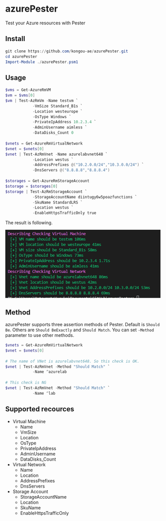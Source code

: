 # azurePester

Test your Azure resources with Pester

## Install

```powershell
git clone https://github.com/kongou-ae/azurePester.git
cd azurePester
Import-Module ./azurePester.psm1
```

## Usage

```powershell
$vms = Get-AzureRmVM
$vm = $vms[0]
$vm | Test-AzRmVm -Name testvm `
            -VmSize Standard_B1s `
            -Location westeurope `
            -OsType Windows `
            -PrivateIpAddress 10.2.3.4 `
            -AdminUsername aimless `
            -DataDisks_Count 0

$vnets = Get-AzureRmVirtualNetwork
$vnet = $vnets[0]
$vnet | Test-AzRmVnet -Name azurelabvnet648 `
            -Location westus `
            -AddressPrefixes @("10.2.0.0/24","10.3.0.0/24") `
            -DnsServers @("8.8.8.8","8.8.8.4")

$storages = Get-AzureRmStorageAccount
$storage = $storages[0]
$storage | Test-AzRmStorageAccount `
            -StorageAccountName diintugy6w5poazfunctions `
            -SkuName StandardLRS `
            -Location westus `
            -EnableHttpsTrafficOnly true

```

The result is following.

![](./result.PNG)


## Method

azurePester supports three assertion methods of Pester. Default is `Should Be`. Others are `Should BeExactly` and `Should Match`. You can set `-Method` parameter to use other methods.

```powershell
$vnets = Get-AzureRmVirtualNetwork
$vnet = $vnets[0]

# The name of VNet is azurelabvnet648. So this check is OK.
$vnet | Test-AzRmVnet -Method "Should Match" `
            -Name ^azurelab

# This check is NG
$vnet | Test-AzRmVnet -Method "Should Match" `
            -Name ^lab
```


## Supported recources

- Virtual Machine
  - Name
  - VmSize
  - Location
  - OsType
  - PrivateIpAddress
  - AdminUsername
  - DataDisks_Count
- Virtual Network
  - Name
  - Location
  - AddressPrefixes
  - DnsServers
- Storage Account
  - StorageAccountName
  - Location
  - SkuName
  - EnableHttpsTrafficOnly